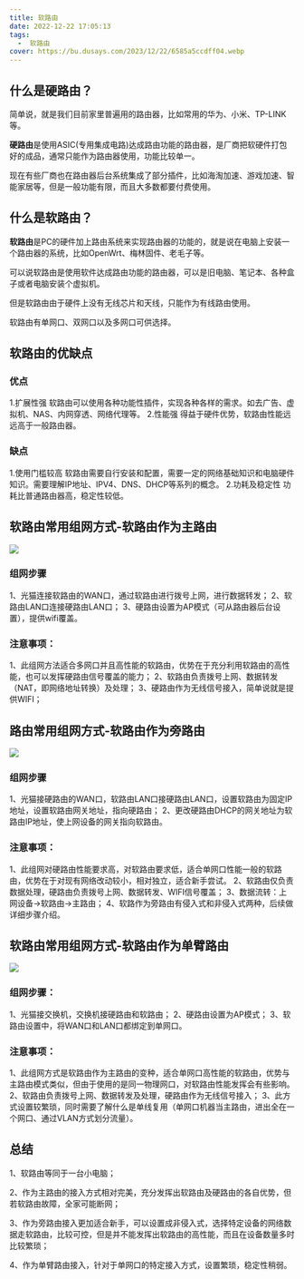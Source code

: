```yaml
---
title: 软路由
date: 2022-12-22 17:05:13
tags:
  -  软路由
cover: https://bu.dusays.com/2023/12/22/6585a5ccdff04.webp
---
```


## 什么是硬路由？
简单说，就是我们目前家里普遍用的路由器，比如常用的华为、小米、TP-LINK等。

**硬路由**是使用ASIC(专用集成电路)达成路由功能的路由器，是厂商把软硬件打包好的成品，通常只能作为路由器使用，功能比较单一。

现在有些厂商也在路由器后台系统集成了部分插件，比如海淘加速、游戏加速、智能家居等，但是一般功能有限，而且大多数都要付费使用。

## 什么是软路由？
**软路由**是PC的硬件加上路由系统来实现路由器的功能的，就是说在电脑上安装一个路由器的系统，比如OpenWrt、梅林固件、老毛子等。

可以说软路由是使用软件达成路由功能的路由器，可以是旧电脑、笔记本、各种盒子或者电脑安装个虚拟机。

但是软路由由于硬件上没有无线芯片和天线，只能作为有线路由使用。

软路由有单网口、双网口以及多网口可供选择。

## 软路由的优缺点
### 优点
1.扩展性强
  软路由可以使用各种功能性插件，实现各种各样的需求。如去广告、虚拟机、NAS、内网穿透、网络代理等。
2.性能强
  得益于硬件优势，软路由性能远远高于一般路由器。
### 缺点
1.使用门槛较高
  软路由需要自行安装和配置，需要一定的网络基础知识和电脑硬件知识。需要理解IP地址、IPV4、DNS、DHCP等系列的概念。
2.功耗及稳定性
  功耗比普通路由器高，稳定性较低。

## 软路由常用组网方式-软路由作为主路由
<img src="https://pic2.zhimg.com/v2-386637e552bc20dd6298a4cb71896a9d_r.jpg"></img>

### 组网步骤
1、光猫连接软路由的WAN口，通过软路由进行拨号上网，进行数据转发；
2、软路由LAN口连接硬路由LAN口；
3、硬路由设置为AP模式（可从路由器后台设置），提供wifi覆盖。

### 注意事项：

1、此组网方法适合多网口并且高性能的软路由，优势在于充分利用软路由的高性能，也可以发挥硬路由信号覆盖的能力；
2、软路由负责拨号上网、数据转发（NAT，即网络地址转换）及处理；
3、硬路由作为无线信号接入，简单说就是提供WIFI；

## 路由常用组网方式-软路由作为旁路由
<img src="https://pic2.zhimg.com/v2-977baf841991fe207b45e575348537b5_r.jpg"/>

### 组网步骤

1、光猫接硬路由的WAN口，软路由LAN口接硬路由LAN口，设置软路由为固定IP地址，设置软路由网关地址，指向硬路由；
2、更改硬路由DHCP的网关地址为软路由IP地址，使上网设备的网关指向软路由。

### 注意事项：

1、此组网对硬路由性能要求高，对软路由要求低，适合单网口性能一般的软路由，优势在于对现有网络改动较小，相对独立，适合新手尝试。
2、软路由仅负责数据处理，硬路由负责拨号上网、数据转发、WIFI信号覆盖；
3、数据流转：上网设备→软路由→主路由；
4、软路作为旁路由有侵入式和非侵入式两种，后续做详细步骤介绍。

## 软路由常用组网方式-软路由作为单臂路由

<img src="https://pic4.zhimg.com/v2-0e3552edff5897180bfed7a752ccaa6f_r.jpg"/>

### 组网步骤：

1、光猫接交换机，交换机接硬路由和软路由；
2、硬路由设置为AP模式；
3、软路由设置中，将WAN口和LAN口都绑定到单网口。

### 注意事项：

1、此组网方式是软路由作为主路由的变种，适合单网口高性能的软路由，优势与主路由模式类似，但由于使用的是同一物理网口，对软路由性能发挥会有些影响。
2、软路由负责拨号上网、数据转发及处理，硬路由作为无线信号接入；
3、此方式设置较繁琐，同时需要了解什么是单线复用（单网口机器当主路由，进出全在一个网口、通过VLAN方式划分流量）。

## 总结

1、软路由等同于一台小电脑；

2、作为主路由的接入方式相对完美，充分发挥出软路由及硬路由的各自优势，但若软路由故障，全家可能断网；

3、作为旁路由接入更加适合新手，可以设置成非侵入式，选择特定设备的网络数据走软路由，比较可控，但是并不能发挥出软路由的高性能，而且在设备数量多时比较繁琐；

4、作为单臂路由接入，针对于单网口的特定接入方式，设置繁琐，稳定性稍弱。